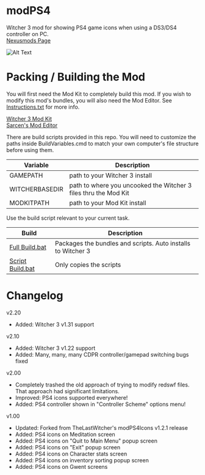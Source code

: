 # modPS4
Witcher 3 mod for showing PS4 game icons when using a DS3/DS4 controller on PC.  
[Nexusmods Page](http://www.nexusmods.com/witcher3/mods/1657?)

![Alt Text](https://staticdelivery.nexusmods.com/mods/952/images/1657-1-1465691575.png)

# Packing / Building the Mod
You will first need the Mod Kit to completely build this mod. If you wish to modify this mod's bundles, you will also need the Mod Editor. See [Instructions.txt](../master/Instructions.txt) for more info.

[Witcher 3 Mod Kit](http://www.nexusmods.com/witcher3/news/12625/?)  
[Sarcen's Mod Editor](https://drive.google.com/file/d/0B3axqSlhNHOOYmpkWk83TXRkZmM/view?usp=sharing)

There are build scripts provided in this repo. You will need to customize the paths inside BuildVariables.cmd to match your own computer's file structure before using them.

Variable | Description
--- | ---
GAMEPATH | path to your Witcher 3 install
WITCHERBASEDIR | path to where you uncooked the Witcher 3 files thru the Mod Kit
MODKITPATH | path to your Mod Kit install

Use the build script relevant to your current task.

Build | Description
--- | ---
[Full Build.bat](https://github.com/cvax/modPS4/blob/master/Full%20Build.bat) | Packages the bundles and scripts. Auto installs to Witcher 3
[Script Build.bat](https://github.com/cvax/modPS4/blob/master/Script%20Build.bat) | Only copies the scripts

# Changelog
v2.20
- Added: Witcher 3 v1.31 support

v2.10
- Added: Witcher 3 v1.22 support
- Added: Many, many, many CDPR controller/gamepad switching bugs fixed

v2.00
- Completely trashed the old approach of trying to modify redswf files. That approach had significant limitations.
- Improved: PS4 icons supported everywhere!
- Added: PS4 controller shown in "Controller Scheme" options menu!

v1.00
- Updated: Forked from TheLastWitcher's modPS4Icons v1.2.1 release
- Added: PS4 icons on Meditation screen
- Added: PS4 icons on "Quit to Main Menu" popup screen
- Added: PS4 icons on "Exit" popup screen
- Added: PS4 icons on Character stats screen
- Added: PS4 icons on inventory sorting popup screen
- Added: PS4 icons on Gwent screens
